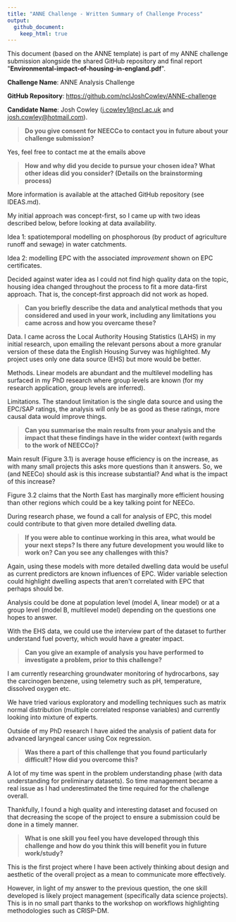 ```yaml
---
title: "ANNE Challenge - Written Summary of Challenge Process"
output:
  github_document:
    keep_html: true
---
```


This document (based on the ANNE template) is part of my ANNE challenge
submission alongside the shared GitHub repository and final report
"**Environmental-impact-of-housing-in-england.pdf**".

**Challenge Name**: ANNE Analysis Challenge

**GitHub Repository**: <https://github.com/nclJoshCowley/ANNE-challenge>

**Candidate Name**:
  Josh Cowley
  ([j.cowley1@ncl.ac.uk](mailto:j.cowley1@ncl.ac.uk) and
  [josh.cowley@hotmail.com](mailto:josh.cowley@hotmail.com)).

> **Do you give consent for NEECCo to contact you in future about your challenge
> submission?**

Yes, feel free to contact me at the emails above

> **How and why did you decide to pursue your chosen idea? What other ideas
> did you consider? (Details on the brainstorming process)**

More information is available at the attached GitHub repository (see IDEAS.md).

My initial approach was concept-first, so I came up with two ideas described
below, before looking at data availability.

Idea 1: spatiotemporal modelling on phosphorous (by product of agriculture
runoff and sewage) in water catchments.

Idea 2: modelling EPC with the associated *improvement* shown on
EPC certificates.

Decided against water idea as I could not find high quality data on the topic,
housing idea changed throughout the process to fit a more data-first approach.
That is, the concept-first approach did not work as hoped.

> **Can you briefly describe the data and analytical methods that you
> considered and used in your work, including any limitations you came across
> and how you overcame these?**

Data. I came across the Local Authority Housing Statistics (LAHS) in my
initial research, upon emailing the relevant persons about a more granular
version of these data the English Housing Survey was highlighted.
My project uses only one data source (EHS) but more would be better.

Methods. Linear models are abundant and the multilevel modelling has
surfaced in my PhD research where group levels are known (for my research
application, group levels are inferred).

Limitations. The standout limitation is the single data source and using the
EPC/SAP ratings, the analysis will only be as good as these ratings,
more causal data would improve things.

> **Can you summarise the main results from your analysis and the impact that
> these findings have in the wider context (with regards to the work of
> NEECCo)?**

Main result (Figure 3.1) is average house efficiency is on the increase,
as with many small projects this asks more questions than it answers.
So, we (and NEECo) should ask is this increase substantial? And what is the
impact of this increase?

Figure 3.2 claims that the North East has marginally more efficient housing
than other regions which could be a key talking point for NEECo.

During research phase, we found a call for analysis of EPC, this model could
contribute to that given more detailed dwelling data.

> **If you were able to continue working in this area, what would be your next
> steps? Is there any future development you would like to work on? Can you see
> any challenges with this?**

Again, using these models with more detailed dwelling data would be useful
as current predictors are known influences of EPC.
Wider variable selection could highlight dwelling aspects that aren't
correlated with EPC that perhaps should be.

Analysis could be done at population level (model A, linear model) or at a
group level (model B, multilevel model) depending on the questions one hopes
to answer.

With the EHS data, we could use the interview part of the dataset to further
understand fuel poverty, which would have a greater impact.

> **Can you give an example of analysis you have performed to investigate a
> problem, prior to this challenge?**

I am currently researching groundwater monitoring of hydrocarbons, say the
carcinogen benzene, using telemetry such as pH, temperature, dissolved oxygen
etc.

We have tried various exploratory and modelling techniques such as matrix
normal distribution (multiple correlated response variables) and currently
looking into mixture of experts.

Outside of my PhD research I have aided the analysis of patient data for
advanced laryngeal cancer using Cox regression.

> **Was there a part of this challenge that you found particularly difficult?
> How did you overcome this?**

A lot of my time was spent in the problem understanding phase (with data
understanding for preliminary datasets). So time management became a real
issue as I had underestimated the time required for the challenge overall.

Thankfully, I found a high quality and interesting dataset and focused on that
decreasing the scope of the project to ensure a submission could be done in a
timely manner.

> **What is one skill you feel you have developed through this challenge and
> how do you think this will benefit you in future work/study?**

This is the first project where I have been actively thinking about design and
aesthetic of the overall project as a mean to communicate more effectively.

However, in light of my answer to the previous question, the one skill
developed is likely project management (specifically data science projects).
This is in no small part thanks to the workshop on workflows highlighting
methodologies such as CRISP-DM.
